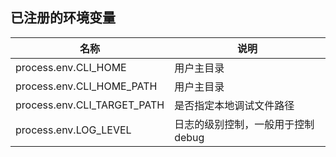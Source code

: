 ## 已注册的环境变量

| 名称                        | 说明                              |
| --------------------------- | --------------------------------- |
| process.env.CLI_HOME        | 用户主目录                        |
| process.env.CLI_HOME_PATH   | 用户主目录                        |
| process.env.CLI_TARGET_PATH | 是否指定本地调试文件路径          |
| process.env.LOG_LEVEL       | 日志的级别控制，一般用于控制debug |
